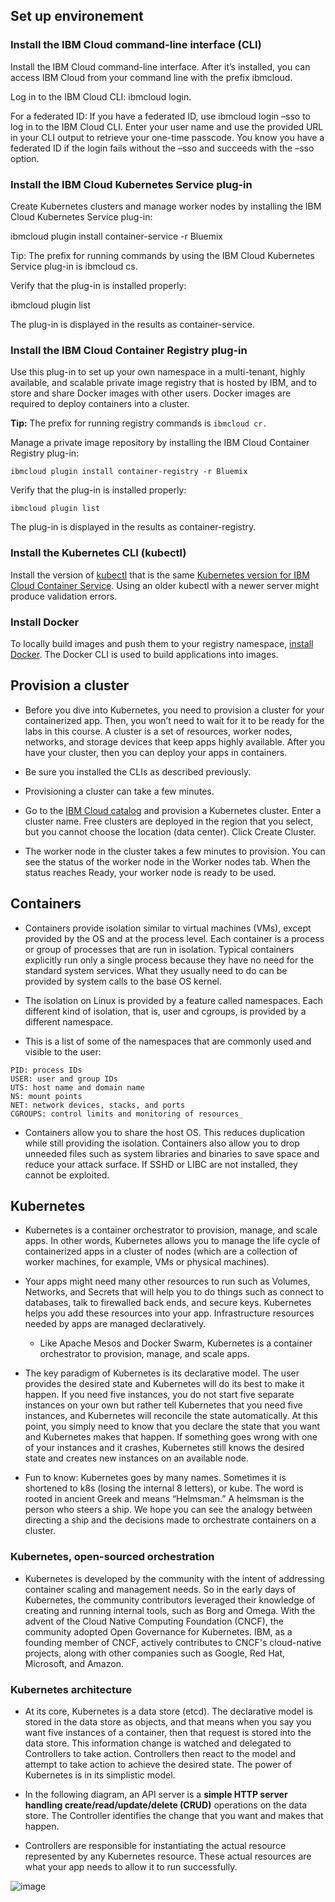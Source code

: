
## Set up environement

### Install the IBM Cloud command-line interface (CLI)

Install the IBM Cloud command-line interface. After it’s installed, you can access IBM Cloud from your command line with the prefix ibmcloud.

Log in to the IBM Cloud CLI: ibmcloud login.

For a federated ID: If you have a federated ID, use ibmcloud login –sso to log in to the IBM Cloud CLI. Enter your user name and use the provided URL in your CLI output to retrieve your one-time passcode. You know you have a federated ID if the login fails without the –sso and succeeds with the –sso option.

### Install the IBM Cloud Kubernetes Service plug-in

Create Kubernetes clusters and manage worker nodes by installing the IBM Cloud Kubernetes Service plug-in:

ibmcloud plugin install container-service -r Bluemix

Tip: The prefix for running commands by using the IBM Cloud Kubernetes Service plug-in is ibmcloud cs.

Verify that the plug-in is installed properly:

ibmcloud plugin list

The plug-in is displayed in the results as container-service.

### Install the IBM Cloud Container Registry plug-in

Use this plug-in to set up your own namespace in a multi-tenant, highly available, and scalable private image registry that is hosted by IBM, and to store and share Docker images with other users. Docker images are required to deploy containers into a cluster.

**Tip:** The prefix for running registry commands is ```ibmcloud cr.```

Manage a private image repository by installing the IBM Cloud Container Registry plug-in:

```
ibmcloud plugin install container-registry -r Bluemix
```

Verify that the plug-in is installed properly:

```
ibmcloud plugin list
```

The plug-in is displayed in the results as container-registry.

### Install the Kubernetes CLI (kubectl)

Install the version of [kubectl](https://kubernetes.io/docs/tasks/tools/install-kubectl/) that is the same [Kubernetes version for IBM Cloud Container Service](https://console.bluemix.net/docs/containers/cs_versions.html#cs_versions). Using an older kubectl with a newer server might produce validation errors.

### Install Docker

To locally build images and push them to your registry namespace, [install Docker](https://www.docker.com/community-edition#/download). The Docker CLI is used to build applications into images.

## Provision a cluster

- Before you dive into Kubernetes, you need to provision a cluster for your containerized app. Then, you won’t need to wait for it to be ready for the labs in this course. A cluster is a set of resources, worker nodes, networks, and storage devices that keep apps highly available. After you have your cluster, then you can deploy your apps in containers.

- Be sure you installed the CLIs as described previously.

- Provisioning a cluster can take a few minutes.

- Go to the [IBM Cloud catalog](https://console.bluemix.net/catalog/) and provision a Kubernetes cluster.
Enter a cluster name. Free clusters are deployed in the region that you select, but you cannot choose the location (data center).
Click Create Cluster.

- The worker node in the cluster takes a few minutes to provision. You can see the status of the worker node in the Worker nodes tab. When the status reaches Ready, your worker node is ready to be used.

## Containers

- Containers provide isolation similar to virtual machines (VMs), except provided by the OS and at the process level. Each container is a process or group of processes that are run in isolation. Typical containers explicitly run only a single process because they have no need for the standard system services. What they usually need to do can be provided by system calls to the base OS kernel.

- The isolation on Linux is provided by a feature called namespaces. Each different kind of isolation, that is, user and cgroups, is provided by a different namespace.

- This is a list of some of the namespaces that are commonly used and visible to the user:

```
PID: process IDs
USER: user and group IDs
UTS: host name and domain name
NS: mount points
NET: network devices, stacks, and ports
CGROUPS: control limits and monitoring of resources_
```

- Containers allow you to share the host OS. This reduces duplication while still providing the isolation. Containers also allow you to drop unneeded files such as system libraries and binaries to save space and reduce your attack surface. If SSHD or LIBC are not installed, they cannot be exploited.

## Kubernetes

- Kubernetes is a container orchestrator to provision, manage, and scale apps. In other words, Kubernetes allows you to manage the life cycle of containerized apps in a cluster of nodes (which are a collection of worker machines, for example, VMs or physical machines).

- Your apps might need many other resources to run such as Volumes, Networks, and Secrets that will help you to do things such as connect to databases, talk to firewalled back ends, and secure keys. Kubernetes helps you add these resources into your app. Infrastructure resources needed by apps are managed declaratively.
    - Like Apache Mesos and Docker Swarm, Kubernetes is a container orchestrator to provision, manage, and scale apps.

- The key paradigm of Kubernetes is its declarative model. The user provides the desired state and Kubernetes will do its best to make it happen. If you need five instances, you do not start five separate instances on your own but rather tell Kubernetes that you need five instances, and Kubernetes will reconcile the state automatically. At this point, you simply need to know that you declare the state that you want and Kubernetes makes that happen. If something goes wrong with one of your instances and it crashes, Kubernetes still knows the desired state and creates new instances on an available node.

- Fun to know: Kubernetes goes by many names. Sometimes it is shortened to k8s (losing the internal 8 letters), or kube. The word is rooted in ancient Greek and means “Helmsman.” A helmsman is the person who steers a ship. We hope you can see the analogy between directing a ship and the decisions made to orchestrate containers on a cluster.

### Kubernetes, open-sourced orchestration

- Kubernetes is developed by the community with the intent of addressing container scaling and management needs. So in the early days of Kubernetes, the community contributors leveraged their knowledge of creating and running internal tools, such as Borg and Omega. With the advent of the Cloud Native Computing Foundation (CNCF), the community adopted Open Governance for Kubernetes. IBM, as a founding member of CNCF, actively contributes to CNCF's cloud-native projects, along with other companies such as Google, Red Hat, Microsoft, and Amazon.

### Kubernetes architecture

- At its core, Kubernetes is a data store (etcd). The declarative model is stored in the data store as objects, and that means when you say you want five instances of a container, then that request is stored into the data store. This information change is watched and delegated to Controllers to take action. Controllers then react to the model and attempt to take action to achieve the desired state. The power of Kubernetes is in its simplistic model.

- In the following diagram, an API server is a **simple HTTP server handling create/read/update/delete (CRUD)** operations on the data store. The Controller identifies the change that you want and makes that happen.

- Controllers are responsible for instantiating the actual resource represented by any Kubernetes resource. These actual resources are what your app needs to allow it to run successfully.

![image](images/kubernetes-architecture)

